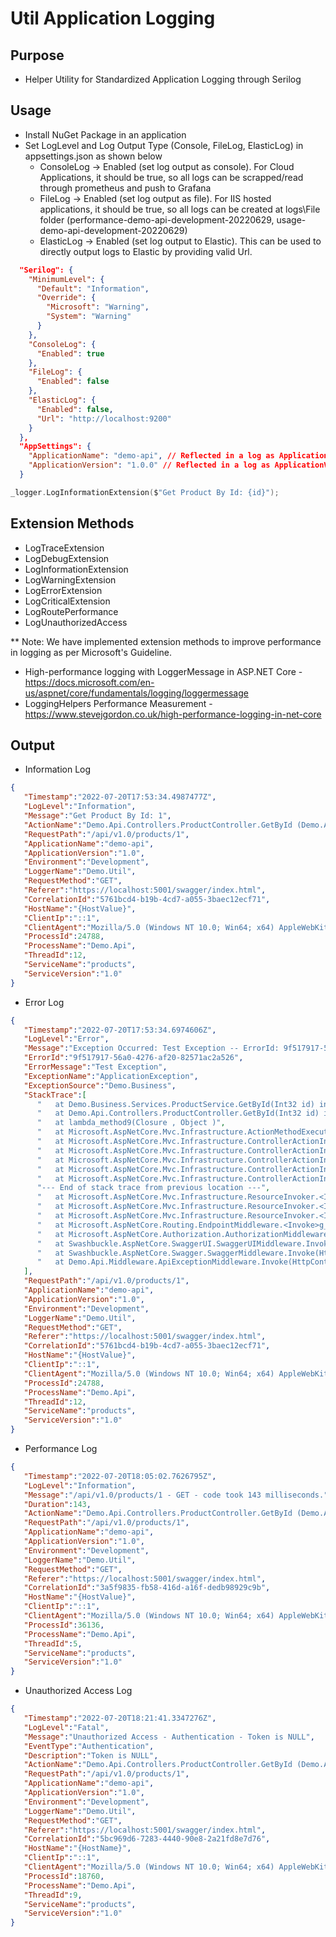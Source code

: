 # Util Application Logging

## Purpose
* Helper Utility for Standardized Application Logging through Serilog

## Usage

* Install NuGet Package in an application
* Set LogLevel and Log Output Type (Console, FileLog, ElasticLog) in appsettings.json as shown below
  * ConsoleLog -> Enabled (set log output as console). For Cloud Applications, it should be true, so all logs can be scrapped/read through prometheus and push to Grafana
   * FileLog -> Enabled (set log output as file). For IIS hosted applications, it should be true, so all logs can be created at logs\File folder (performance-demo-api-development-20220629, usage-demo-api-development-20220629)
   * ElasticLog -> Enabled (set log output to Elastic). This can be used to directly output logs to Elastic by providing valid Url.

```json
  "Serilog": {
    "MinimumLevel": {
      "Default": "Information",
      "Override": {
        "Microsoft": "Warning",
        "System": "Warning"
      }
    },
    "ConsoleLog": {
      "Enabled": true
    },
    "FileLog": {
      "Enabled": false
    },
    "ElasticLog": {
      "Enabled": false,
      "Url": "http://localhost:9200"
    }
  },
  "AppSettings": {
    "ApplicationName": "demo-api", // Reflected in a log as ApplicationName property
    "ApplicationVersion": "1.0.0" // Reflected in a log as ApplicationVersion property
  }
```

```c
_logger.LogInformationExtension($"Get Product By Id: {id}");
```

## Extension Methods

* LogTraceExtension
* LogDebugExtension
* LogInformationExtension
* LogWarningExtension
* LogErrorExtension
* LogCriticalExtension
* LogRoutePerformance
* LogUnauthorizedAccess

** Note: We have implemented extension methods to improve performance in logging as per Microsoft's Guideline.

* High-performance logging with LoggerMessage in ASP.NET Core - https://docs.microsoft.com/en-us/aspnet/core/fundamentals/logging/loggermessage
* LoggingHelpers Performance Measurement - https://www.stevejgordon.co.uk/high-performance-logging-in-net-core


## Output

* Information Log

```json
{
   "Timestamp":"2022-07-20T17:53:34.4987477Z",
   "LogLevel":"Information",
   "Message":"Get Product By Id: 1",
   "ActionName":"Demo.Api.Controllers.ProductController.GetById (Demo.Api)",
   "RequestPath":"/api/v1.0/products/1",
   "ApplicationName":"demo-api",
   "ApplicationVersion":"1.0",
   "Environment":"Development",
   "LoggerName":"Demo.Util",
   "RequestMethod":"GET",
   "Referer":"https://localhost:5001/swagger/index.html",
   "CorrelationId":"5761bcd4-b19b-4cd7-a055-3baec12ecf71",
   "HostName":"{HostValue}",
   "ClientIp":"::1",
   "ClientAgent":"Mozilla/5.0 (Windows NT 10.0; Win64; x64) AppleWebKit/537.36 (KHTML, like Gecko) Chrome/103.0.5060.114 Safari/537.36 Edg/103.0.1264.62",
   "ProcessId":24788,
   "ProcessName":"Demo.Api",
   "ThreadId":12,
   "ServiceName":"products",
   "ServiceVersion":"1.0"
}
```

* Error Log

```json
{
   "Timestamp":"2022-07-20T17:53:34.6974606Z",
   "LogLevel":"Error",
   "Message":"Exception Occurred: Test Exception -- ErrorId: 9f517917-56a0-4276-af20-82571ac2a526",
   "ErrorId":"9f517917-56a0-4276-af20-82571ac2a526",
   "ErrorMessage":"Test Exception",
   "ExceptionName":"ApplicationException",
   "ExceptionSource":"Demo.Business",
   "StackTrace":[
      "   at Demo.Business.Services.ProductService.GetById(Int32 id) in C:\\Vishal\\Projects\\Demo\\src\\Demo.Business\\Services\\ProductService.cs:line 31",
      "   at Demo.Api.Controllers.ProductController.GetById(Int32 id) in C:\\Vishal\\Projects\\Demo\\src\\Demo.Api\\Controllers\\ProductController.cs:line 65",
      "   at lambda_method9(Closure , Object )",
      "   at Microsoft.AspNetCore.Mvc.Infrastructure.ActionMethodExecutor.AwaitableObjectResultExecutor.Execute(IActionResultTypeMapper mapper, ObjectMethodExecutor executor, Object controller, Object[] arguments)",
      "   at Microsoft.AspNetCore.Mvc.Infrastructure.ControllerActionInvoker.<InvokeActionMethodAsync>g__Logged|12_1(ControllerActionInvoker invoker)",
      "   at Microsoft.AspNetCore.Mvc.Infrastructure.ControllerActionInvoker.<InvokeNextActionFilterAsync>g__Awaited|10_0(ControllerActionInvoker invoker, Task lastTask, State next, Scope scope, Object state, Boolean isCompleted)",
      "   at Microsoft.AspNetCore.Mvc.Infrastructure.ControllerActionInvoker.Rethrow(ActionExecutedContextSealed context)",
      "   at Microsoft.AspNetCore.Mvc.Infrastructure.ControllerActionInvoker.Next(State& next, Scope& scope, Object& state, Boolean& isCompleted)",
      "   at Microsoft.AspNetCore.Mvc.Infrastructure.ControllerActionInvoker.InvokeInnerFilterAsync()",
      "--- End of stack trace from previous location ---",
      "   at Microsoft.AspNetCore.Mvc.Infrastructure.ResourceInvoker.<InvokeFilterPipelineAsync>g__Awaited|20_0(ResourceInvoker invoker, Task lastTask, State next, Scope scope, Object state, Boolean isCompleted)",
      "   at Microsoft.AspNetCore.Mvc.Infrastructure.ResourceInvoker.<InvokeAsync>g__Logged|17_1(ResourceInvoker invoker)",
      "   at Microsoft.AspNetCore.Mvc.Infrastructure.ResourceInvoker.<InvokeAsync>g__Logged|17_1(ResourceInvoker invoker)",
      "   at Microsoft.AspNetCore.Routing.EndpointMiddleware.<Invoke>g__AwaitRequestTask|6_0(Endpoint endpoint, Task requestTask, ILogger logger)",
      "   at Microsoft.AspNetCore.Authorization.AuthorizationMiddleware.Invoke(HttpContext context)",
      "   at Swashbuckle.AspNetCore.SwaggerUI.SwaggerUIMiddleware.Invoke(HttpContext httpContext)",
      "   at Swashbuckle.AspNetCore.Swagger.SwaggerMiddleware.Invoke(HttpContext httpContext, ISwaggerProvider swaggerProvider)",
      "   at Demo.Api.Middleware.ApiExceptionMiddleware.Invoke(HttpContext context) in C:\\Vishal\\Projects\\Demo\\src\\Demo.Api\\Middleware\\ApiExceptionMiddleware.cs:line 25"
   ],
   "RequestPath":"/api/v1.0/products/1",
   "ApplicationName":"demo-api",
   "ApplicationVersion":"1.0",
   "Environment":"Development",
   "LoggerName":"Demo.Util",
   "RequestMethod":"GET",
   "Referer":"https://localhost:5001/swagger/index.html",
   "CorrelationId":"5761bcd4-b19b-4cd7-a055-3baec12ecf71",
   "HostName":"{HostValue}",
   "ClientIp":"::1",
   "ClientAgent":"Mozilla/5.0 (Windows NT 10.0; Win64; x64) AppleWebKit/537.36 (KHTML, like Gecko) Chrome/103.0.5060.114 Safari/537.36 Edg/103.0.1264.62",
   "ProcessId":24788,
   "ProcessName":"Demo.Api",
   "ThreadId":12,
   "ServiceName":"products",
   "ServiceVersion":"1.0"
}
```

* Performance Log

```json
{
   "Timestamp":"2022-07-20T18:05:02.7626795Z",
   "LogLevel":"Information",
   "Message":"/api/v1.0/products/1 - GET - code took 143 milliseconds.",
   "Duration":143,
   "ActionName":"Demo.Api.Controllers.ProductController.GetById (Demo.Api)",
   "RequestPath":"/api/v1.0/products/1",
   "ApplicationName":"demo-api",
   "ApplicationVersion":"1.0",
   "Environment":"Development",
   "LoggerName":"Demo.Util",
   "RequestMethod":"GET",
   "Referer":"https://localhost:5001/swagger/index.html",
   "CorrelationId":"3a5f9835-fb58-416d-a16f-dedb98929c9b",
   "HostName":"{HostValue}",
   "ClientIp":"::1",
   "ClientAgent":"Mozilla/5.0 (Windows NT 10.0; Win64; x64) AppleWebKit/537.36 (KHTML, like Gecko) Chrome/103.0.5060.114 Safari/537.36 Edg/103.0.1264.62",
   "ProcessId":36136,
   "ProcessName":"Demo.Api",
   "ThreadId":5,
   "ServiceName":"products",
   "ServiceVersion":"1.0"
}
```

* Unauthorized Access Log

```json
{
   "Timestamp":"2022-07-20T18:21:41.3347276Z",
   "LogLevel":"Fatal",
   "Message":"Unauthorized Access - Authentication - Token is NULL",
   "EventType":"Authentication",
   "Description":"Token is NULL",
   "ActionName":"Demo.Api.Controllers.ProductController.GetById (Demo.Api)",
   "RequestPath":"/api/v1.0/products/1",
   "ApplicationName":"demo-api",
   "ApplicationVersion":"1.0",
   "Environment":"Development",
   "LoggerName":"Demo.Util",
   "RequestMethod":"GET",
   "Referer":"https://localhost:5001/swagger/index.html",
   "CorrelationId":"5bc969d6-7283-4440-90e8-2a21fd8e7d76",
   "HostName":"{HostName}",
   "ClientIp":"::1",
   "ClientAgent":"Mozilla/5.0 (Windows NT 10.0; Win64; x64) AppleWebKit/537.36 (KHTML, like Gecko) Chrome/103.0.5060.114 Safari/537.36 Edg/103.0.1264.62",
   "ProcessId":18760,
   "ProcessName":"Demo.Api",
   "ThreadId":9,
   "ServiceName":"products",
   "ServiceVersion":"1.0"
}
```